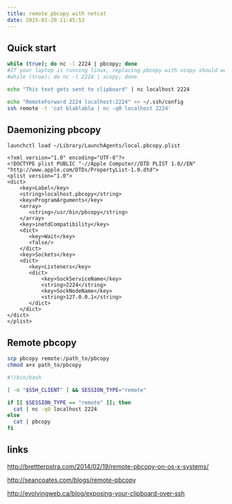 ```yaml
---
title: remote pbcopy with netcat
date: 2015-01-20 11:45:53
---
```



## Quick start

```bash
while (true); do nc -l 2224 | pbcopy; done
#If your laptop is running linux, replacing pbcopy with xcopy should work:
#while (true); do nc -l 2224 | xcopy; done

echo "This text gets sent to clipboard" | nc localhost 2224

echo "RemoteForward 2224 localhost:2224" >> ~/.ssh/config
ssh remote -t 'cat blablabla | nc -q0 localhost 2224'
```


## Daemonizing pbcopy 

`launchctl load ~/Library/LaunchAgents/local.pbcopy.plist`

```plist
<?xml version="1.0" encoding="UTF-8"?>
<!DOCTYPE plist PUBLIC "-//Apple Computer//DTD PLIST 1.0//EN" "http://www.apple.com/DTDs/PropertyList-1.0.dtd">
<plist version="1.0">
<dict>
    <key>Label</key>
    <string>localhost.pbcopy</string>
    <key>ProgramArguments</key>
    <array>
       <string>/usr/bin/pbcopy</string>
    </array>
    <key>inetdCompatibility</key>
    <dict>
       <key>Wait</key>
       <false/>
    </dict>
    <key>Sockets</key>
    <dict>
       <key>Listeners</key>
       <dict>
           <key>SockServiceName</key>
           <string>2224</string>
           <key>SockNodeName</key>
           <string>127.0.0.1</string>
       </dict>
    </dict>
</dict>
</plist>
```


## Remote pbcopy

```bash
scp pbcopy remote:/path_to/pbcopy
chmod a+x path_to/pbcopy

#!/bin/bash

[ -n "$SSH_CLIENT" ] && SESSION_TYPE="remote"

if [[ $SESSION_TYPE == "remote" ]]; then
  cat | nc -q0 localhost 2224
else
  cat | pbcopy
fi
```

## links

<http://brettterpstra.com/2014/02/19/remote-pbcopy-on-os-x-systems/>

<http://seancoates.com/blogs/remote-pbcopy>

<http://evolvingweb.ca/blog/exposing-your-clipboard-over-ssh>
